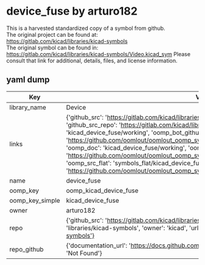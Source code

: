 # device_fuse by arturo182  
This is a harvested standardized copy of a symbol from github.  
The original project can be found at:  
https://gitlab.com/kicad/libraries/kicad-symbols  
The original symbol can be found in:
https://gitlab.com/kicad/libraries/kicad-symbols/Video.kicad_sym
Please consult that link for additional, details, files, and license information.  
## yaml dump  
| Key | Value |  
| --- | --- |  
| library_name | Device |  
| links | {'github_src': 'https://gitlab.com/kicad/libraries/kicad-symbols/Video.kicad_sym', 'github_src_repo': 'https://gitlab.com/kicad/libraries/kicad-symbols', 'oomp_bot': 'kicad_device_fuse/working', 'oomp_bot_github': 'https://github.com/oomlout/oomlout_oomp_symbol_bot/tree/main/kicad_device_fuse/working', 'oomp_doc': 'kicad_device_fuse/working', 'oomp_doc_github': 'https://github.com/oomlout/oomlout_oomp_symbol_doc/tree/main/kicad_device_fuse/working', 'oomp_src_flat': 'symbols_flat/kicad_device_fuse/working', 'oomp_src_flat_github': 'https://github.com/oomlout/oomlout_oomp_symbol_src/tree/main/kicad_device_fuse/working'} |  
| name | device_fuse |  
| oomp_key | oomp_kicad_device_fuse |  
| oomp_key_simple | kicad_device_fuse |  
| owner | arturo182 |  
| repo | {'github_src': 'https://gitlab.com/kicad/libraries/kicad-symbols/Video.kicad_sym', 'name': 'libraries/kicad-symbols', 'owner': 'kicad', 'url': 'https://gitlab.com/kicad/libraries/kicad-symbols'} |  
| repo_github | {'documentation_url': 'https://docs.github.com/rest/repos/repos#get-a-repository', 'message': 'Not Found'} |  

